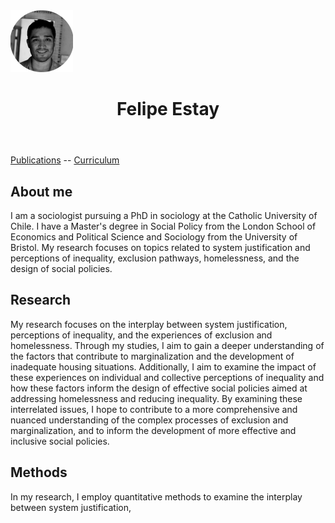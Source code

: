 <!DOCTYPE html>
<html>
<head>
  <meta charset="UTF-8">
  <title>Felipe Estay</title>
  <link rel="stylesheet" href="style.css">
</head>
<body>
  <img src="Felipe-Estay.png" width="100">
  
  <header>
    <h1>Felipe Estay</h1>
  </header>

  <nav>
    <a href="publications.html">Publications</a> -- <a href="curriculum.html">Curriculum</a>
  </nav>

  <section>
    <h2>About me</h2>
    <p>
      I am a sociologist pursuing a PhD in sociology at the Catholic University of Chile. I have a Master's degree in Social Policy from the London School of Economics and Political Science and Sociology from the University of Bristol. My research focuses on topics related to system justification and perceptions of inequality, exclusion pathways, homelessness, and the design of social policies.
    </p>
  </section>

  <section>
    <h2>Research</h2>
    <p>
      My research focuses on the interplay between system justification, perceptions of inequality, and the experiences of exclusion and homelessness. Through my studies, I aim to gain a deeper understanding of the factors that contribute to marginalization and the development of inadequate housing situations. Additionally, I aim to examine the impact of these experiences on individual and collective perceptions of inequality and how these factors inform the design of effective social policies aimed at addressing homelessness and reducing inequality. By examining these interrelated issues, I hope to contribute to a more comprehensive and nuanced understanding of the complex processes of exclusion and marginalization, and to inform the development of more effective and inclusive social policies.
    </p>
  </section>

  <section>
    <h2>Methods</h2>
    <p>
      In my research, I employ quantitative methods to examine the interplay between system justification,
    </p>
  </section>

  <script src="script.js"></script>
</body>
</html>

